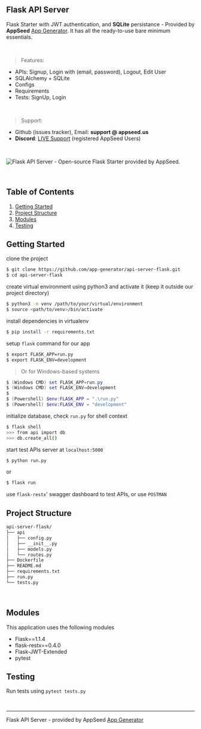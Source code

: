 ## Flask API Server

Flask Starter with JWT authentication, and **SQLite** persistance - Provided by **AppSeed** [App Generator](https://appseed.us/app-generator).
It has all the ready-to-use bare minimum essentials.

<br />

> Features:

- APIs: Signup, Login with (email, password), Logout, Edit User
- SQLAlchemy + SQLite
- Configs
- Requirements
- Tests: SignUp, Login

<br />

> Support: 

- Github (issues tracker), Email: **support @ appseed.us** 
- **Discord**: [LIVE Support](https://discord.gg/fZC6hup) (registered AppSeed Users) 

<br />

![Flask API Server - Open-source Flask Starter provided by AppSeed.](https://user-images.githubusercontent.com/51070104/126349643-264d4cf4-6d0b-4c24-8185-adf69409fa4e.png)

<br />

## Table of Contents

1. [Getting Started](#getting-started)
2. [Project Structure](#project-structure)
3. [Modules](#modules)
4. [Testing](#testing)


## Getting Started

clone the project

```bash
$ git clone https://github.com/app-generator/api-server-flask.git
$ cd api-server-flask
```

create virtual environment using python3 and activate it (keep it outside our project directory)

```bash
$ python3 -m venv /path/to/your/virtual/environment
$ source <path/to/venv>/bin/activate
```

install dependencies in virtualenv

```bash
$ pip install -r requirements.txt
```

setup `flask` command for our app

```bash
$ export FLASK_APP=run.py
$ export FLASK_ENV=development
```

> Or for Windows-based systems

```powershell
$ (Windows CMD) set FLASK_APP=run.py
$ (Windows CMD) set FLASK_ENV=development
$
$ (Powershell) $env:FLASK_APP = ".\run.py"
$ (Powershell) $env:FLASK_ENV = "development"
```

initialize database, check `run.py` for shell context

```bash
$ flask shell
>>> from api import db
>>> db.create_all()
```

start test APIs server at `localhost:5000`

```bash
$ python run.py
```
or 
```bash
$ flask run
```

use `flask-restx`' swagger dashboard to test APIs, or use `POSTMAN`


## Project Structure

```bash
api-server-flask/
├── api
│   ├── config.py
│   ├── __init__.py
│   ├── models.py
│   └── routes.py
├── Dockerfile
├── README.md
├── requirements.txt
├── run.py
└── tests.py
```

<br />

## Modules

This application uses the following modules

 - Flask==1.1.4
 - flask-restx==0.4.0
 - Flask-JWT-Extended
 - pytest

## Testing

Run tests using `pytest tests.py`

<br />

---
Flask API Server - provided by AppSeed [App Generator](https://appseed.us)
